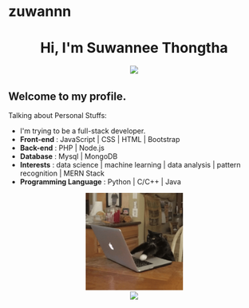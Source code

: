 # zuwannn

<h1 align="center">Hi, I'm Suwannee Thongtha</h1>

<p align="center">
    <img src="https://github-profile-trophy.vercel.app/?username=zuwannn&row=1&column=6&theme=gruvbox&margin-w=15&margin-h=15"/>
</p>

## Welcome to my profile. 

Talking about Personal Stuffs:

- I'm trying to be a full-stack developer.
- <b>Front-end</b> : JavaScript | CSS | HTML  | Bootstrap
- <b>Back-end</b> : PHP | Node.js
- <b>Database</b> : Mysql | MongoDB
- <b>Interests</b> : data science | machine learning | data analysis | pattern recognition | MERN Stack
- <b>Programming Language</b> : Python | C/C++ | Java

<p align="center">
  <img src="https://raw.githubusercontent.com/zuwannn/zuwannn/main/meow-coding.gif" alt="meow-coding" height="195px" />
  <br>
  <img src = "https://github-readme-stats.vercel.app/api/top-langs/?username=zuwannn&layout=compact&theme=tokyonight&include_all_commits=true" height="195px">
  
</p>
